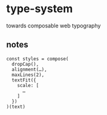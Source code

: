 # type-system
towards composable web typography


## notes
```
const styles = compose(
  dropCap(),
  alignment(…),
  maxLines(2),
  textFit({
    scale: [
      …
    ]
  })
)(text)
